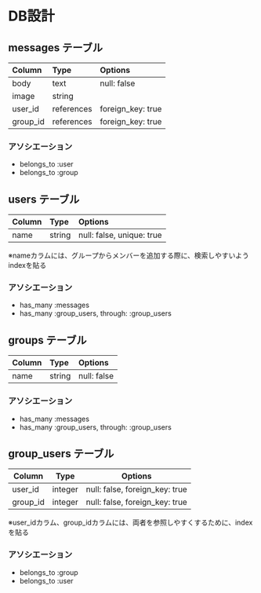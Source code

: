 # DB設計

## messages テーブル
|Column|Type|Options|
|:-----|:---|:------|
|body|text|null: false|
|image|string||
|user_id|references|foreign_key: true|
|group_id|references|foreign_key: true|

### アソシエーション
- belongs_to :user
- belongs_to :group

## users テーブル
|Column|Type|Options|
|:-----|:---|:------|
|name|string|null: false, unique: true|

※nameカラムには、グループからメンバーを追加する際に、検索しやすいようindexを貼る

### アソシエーション
- has_many :messages
- has_many :group_users, through: :group_users

## groups テーブル
|Column|Type|Options|
|:-----|:---|:------|
|name|string|null: false|

### アソシエーション
- has_many :messages
- has_many :group_users, through: :group_users

## group_users テーブル

|Column|Type|Options|
|------|----|-------|
|user_id|integer|null: false, foreign_key: true|
|group_id|integer|null: false, foreign_key: true|

※user_idカラム、group_idカラムには、両者を参照しやすくするために、indexを貼る

### アソシエーション
- belongs_to :group
- belongs_to :user
